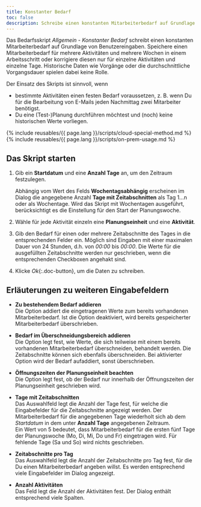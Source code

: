 ```yaml
---
title: Konstanter Bedarf
toc: false
description: Schreibe einen konstanten Mitarbeiterbedarf auf Grundlage von Benutzereingaben mithilfe des Skripts 'Allgemein - Konstanter Bedarf'
---
```


Das Bedarfsskript *Allgemein - Konstanter Bedarf* schreibt einen konstanten Mitarbeiterbedarf auf Grundlage von Benutzereingaben. Speichere einen Mitarbeiterbedarf für mehrere Aktivitäten und mehrere Wochen in einem Arbeitsschritt oder korrigiere diesen nur für einzelne Aktivitäten und einzelne Tage. Historische Daten wie Vorgänge oder die durchschnittliche Vorgangsdauer spielen dabei keine Rolle.

Der Einsatz des Skripts ist sinnvoll, wenn

* bestimmte Aktivitäten einen festen Bedarf voraussetzen, z. B. wenn Du für die Bearbeitung von E-Mails jeden Nachmittag zwei Mitarbeiter benötigst.
* Du eine (Test-)Planung durchführen möchtest und (noch) keine historischen Werte vorliegen.

<!-- @cadamini: I put these in comments because they were showing in EN. Pls show me how the "includes" work. -->
{% include reusables/{{ page.lang }}/scripts/cloud-special-method.md %} 
{% include reusables/{{ page.lang }}/scripts/on-prem-usage.md %}

## Das Skript starten 

1. Gib ein **Startdatum** und eine **Anzahl Tage** an, um den Zeitraum festzulegen.  

    Abhängig vom Wert des Felds **Wochentagsabhängig** erscheinen im Dialog die angegebene Anzahl **Tage mit Zeitabschnitten** als Tag 1...n oder als Wochentage. Wird das Skript mit Wochentagen ausgeführt, berücksichtigt es die Einstellung für den Start der Planungswoche.

2. Wähle für jede Aktivität einzeln eine **Planungseinheit** und eine **Aktivität**.

3. Gib den Bedarf für einen oder mehrere Zeitabschnitte des Tages in die entsprechenden Felder ein. Möglich sind Eingaben mit einer maximalen Dauer von 24 Stunden, d.h. von *00:00* bis *00:00*. Die Werte für die ausgefüllten Zeitabschnitte werden nur geschrieben, wenn die entsprechenden Checkboxen angehakt sind.

4. Klicke *Ok*{:.doc-button}, um die Daten zu schreiben.

## Erläuterungen zu weiteren Eingabefeldern

* **Zu bestehendem Bedarf addieren**  
  Die Option addiert die eingetragenen Werte zum bereits vorhandenen Mitarbeiterbedarf. Ist die Option deaktiviert, wird bereits gespeicherter Mitarbeiterbedarf überschrieben.

* **Bedarf im Überschneidungsbereich addieren**  
  Die Option legt fest, wie Werte, die sich teilweise mit einem bereits vorhandenen Mitarbeiterbedarf überschneiden, behandelt werden. Die Zeitabschnitte können sich ebenfalls überschneiden. Bei aktivierter Option wird der Bedarf aufaddiert, sonst überschrieben.

* **Öffnungszeiten der Planungseinheit beachten**  
  Die Option legt fest, ob der Bedarf nur innerhalb der Öffnungszeiten der Planungseinheit geschrieben wird.

* **Tage mit Zeitabschnitten**  
  Das Auswahlfeld legt die Anzahl der Tage fest, für welche die Eingabefelder für die Zeitabschnitte angezeigt werden. Der Mitarbeiterbedarf für die angegebenen Tage wiederholt sich ab dem *Startdatum* in dem unter **Anzahl Tage** angegebenen Zeitraum.  
  Ein Wert von 5 bedeutet, dass Mitarbeiterbedarf für die ersten fünf Tage der Planungswoche (Mo, Di, Mi, Do und Fr) eingetragen wird. Für fehlende Tage (Sa und So) wird nichts geschrieben.

* **Zeitabschnitte pro Tag**  
  Das Auswahlfeld legt die Anzahl der Zeitabschnitte pro Tag fest, für die Du einen Mitarbeiterbedarf angeben willst. Es werden entsprechend viele Eingabefelder im Dialog angezeigt.

* **Anzahl Aktivitäten**  
  Das Feld legt die Anzahl der Aktivitäten fest. Der Dialog enthält entsprechend viele Spalten.  
